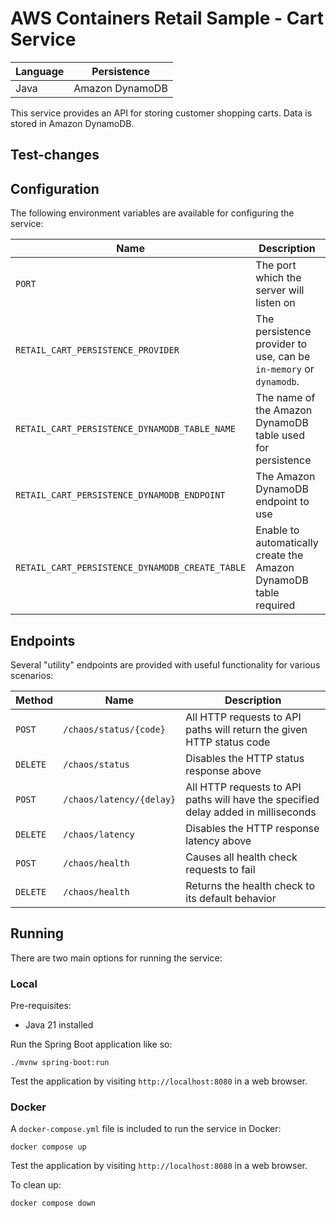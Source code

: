 # AWS Containers Retail Sample - Cart Service

<!-- Test commit -->

| Language | Persistence     |
| -------- | --------------- |
| Java     | Amazon DynamoDB |

This service provides an API for storing customer shopping carts. Data is stored in Amazon DynamoDB.

## Test-changes #

## Configuration

The following environment variables are available for configuring the service:

| Name                                            | Description                                                        | Default     |
| ----------------------------------------------- | ------------------------------------------------------------------ | ----------- |
| `PORT`                                          | The port which the server will listen on                           | `8080`      |
| `RETAIL_CART_PERSISTENCE_PROVIDER`              | The persistence provider to use, can be `in-memory` or `dynamodb`. | `in-memory` |
| `RETAIL_CART_PERSISTENCE_DYNAMODB_TABLE_NAME`   | The name of the Amazon DynamoDB table used for persistence         | `Items`     |
| `RETAIL_CART_PERSISTENCE_DYNAMODB_ENDPOINT`     | The Amazon DynamoDB endpoint to use                                | `""`        |
| `RETAIL_CART_PERSISTENCE_DYNAMODB_CREATE_TABLE` | Enable to automatically create the Amazon DynamoDB table required  | `false`     |

## Endpoints

Several "utility" endpoints are provided with useful functionality for various scenarios:

| Method   | Name                     | Description                                                                        |
| -------- | ------------------------ | ---------------------------------------------------------------------------------- |
| `POST`   | `/chaos/status/{code}`   | All HTTP requests to API paths will return the given HTTP status code              |
| `DELETE` | `/chaos/status`          | Disables the HTTP status response above                                            |
| `POST`   | `/chaos/latency/{delay}` | All HTTP requests to API paths will have the specified delay added in milliseconds |
| `DELETE` | `/chaos/latency`         | Disables the HTTP response latency above                                           |
| `POST`   | `/chaos/health`          | Causes all health check requests to fail                                           |
| `DELETE` | `/chaos/health`          | Returns the health check to its default behavior                                   |

## Running

There are two main options for running the service:

### Local

Pre-requisites:

- Java 21 installed

Run the Spring Boot application like so:

```
./mvnw spring-boot:run
```

Test the application by visiting `http://localhost:8080` in a web browser.

### Docker

A `docker-compose.yml` file is included to run the service in Docker:

```
docker compose up
```

Test the application by visiting `http://localhost:8080` in a web browser.

To clean up:

```
docker compose down
```
